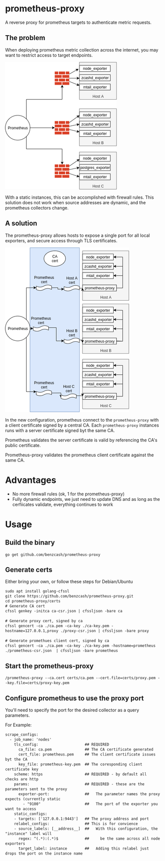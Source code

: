 # prometheus-proxy

A reverse proxy for prometheus targets to authenticate metric requests.

## The problem

When deploying prometheus metric collection across the internet, you may want to restrict access to target endpoints.

![prometheus-firewall](images/prometheus-firewall.png)

With a static instances, this can be accomplished with firewall rules. This solution does not work when source addresses are dynamic, and the prometheus collectors change.

## A solution

The prometheus-proxy allows hosts to expose a single port for all local exporters, and secure access through TLS certificates.

![prometheus-proxy](images/prometheus-proxy.png)

In the new configuration, prometheus connect to the `prometheus-proxy` with a client certificate signed by a central CA. Each `prometheus-proxy` instances runs with a server certificate signed byt the same CA.

Prometheus validates the server certificate is valid by referencing the CA's public certificate.

Prometheus-proxy validates the prometheus client certificate against the same CA.

# Advantages

- No more firewall rules (ok, 1 for the prometheus-proxy)
- Fully dynamic endpoints, we just need to update DNS and as long as the cerfiicates validate, everything continues to work

# Usage

## Build the binary

```
go get github.com/benzcash/prometheus-proxy
```

## Generate certs

Either bring your own, or follow these steps for Debian/Ubuntu

```
sudo apt install golang-cfssl
git clone https://github.com/benzcash/prometheus-proxy.git
cd prometheus-proxy/certs
# Generate CA cert
cfssl genkey -initca ca-csr.json | cfssljson -bare ca

# Generate proxy cert, signed by ca
cfssl gencert -ca ./ca.pem -ca-key ./ca-key.pem -hostname=127.0.0.1,proxy ./proxy-csr.json | cfssljson -bare proxy

# Generate promethues client cert, signed by ca
cfssl gencert -ca ./ca.pem -ca-key ./ca-key.pem -hostname=prometheus ./prometheus-csr.json  | cfssljson -bare prometheus
```

## Start the prometheus-proxy

```
/prometheus-proxy --ca.cert certs/ca.pem --cert.file=certs/proxy.pem --key.file=certs/proxy-key.pem
```

## Configure prometheus to use the proxy port

You'll need to specify the port for the desired collector as a query parameters.

For Example:
```
scrape_configs:
  - job_name: 'nodes'
    tls_config:                     ## REQUIRED
      ca_file: ca.pem               ## The CA certificate generated
      cert_file: prometheus.pem     ## The client certificate issues byt the CA 
      key_file: prometheus-key.pem  ## The coresponding client certificate key
    scheme: https                   ## REQUIRED - by default all checks are http
    params:                         ## REQUIRED - these are the parameters sent to the proxy
      exporter-port:                ##   The parameter names the proxy expects (currently static
        - "9100"                    ##   The port of the exporter you want to access
    static_configs:
    - targets: ['127.0.0.1:9443']   ## The proxy address and port
    relabel_configs:                ## This is for convience
    - source_labels: [__address__]  ##   With this configuration, the "instance" label will
      regex: ^(.*):(.*)$            ##     be the same across all node exporters
      target_label: instance        ##   Adding this relabel just drops the port on the instance name
```
